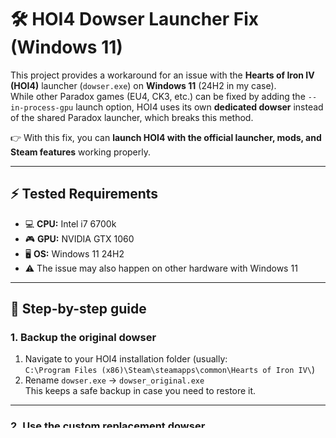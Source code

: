 # 🛠️ HOI4 Dowser Launcher Fix (Windows 11)

This project provides a workaround for an issue with the **Hearts of Iron IV (HOI4)** launcher (`dowser.exe`) on **Windows 11** (24H2 in my case).  
While other Paradox games (EU4, CK3, etc.) can be fixed by adding the `--in-process-gpu` launch option, HOI4 uses its own **dedicated dowser** instead of the shared Paradox launcher, which breaks this method.

👉 With this fix, you can **launch HOI4 with the official launcher, mods, and Steam features** working properly.

---

## ⚡ Tested Requirements

- 💻 **CPU:** Intel i7 6700k  
- 🎮 **GPU:** NVIDIA GTX 1060  
- 🖥️ **OS:** Windows 11 24H2  
- ⚠️ The issue may also happen on other hardware with Windows 11  

---

## 📖 Step-by-step guide

### 1. Backup the original dowser
1. Navigate to your HOI4 installation folder (usually:  
   `C:\Program Files (x86)\Steam\steamapps\common\Hearts of Iron IV\`)
2. Rename `dowser.exe` → `dowser_original.exe`  
   This keeps a safe backup in case you need to restore it.

---

### 2. Use the custom replacement dowser
1. Download the provided **replacement `dowser.exe`** from this repository (compiled with Inno Setup).  
2. Place it inside the HOI4 installation folder (next to `hoi4.exe`).  
3. This replacement simply forwards the command with the required parameter:
--in-process-gpu


ensuring the launcher opens correctly.

---

### 3. Launch the game via Steam
- Run HOI4 normally from Steam.  
- The custom dowser will start, pass the correct flags, and load the launcher with **mods and online features** enabled. 🎉

---

## ⚠️ Disclaimer

- This project is an **unofficial workaround**.  
- **Use at your own risk.** I am not responsible for any damage, corruption, or bans (although it is highly unlikely as this only replaces the local launcher).  
- Always **keep a backup** of the original `dowser.exe` (`dowser_original.exe`).  

---

## ❓ FAQ

**Q: Why not just skip the launcher?**  
A: Skipping works, but you lose **mods and online features**. This fix keeps them functional.

**Q: Can this break multiplayer compatibility?**  
A: No. The game executable (`hoi4.exe`) is untouched. Only the launcher call is adjusted.

**Q: Does this affect achievements?**  
A: No. Since Steam integration is preserved, achievements should work as normal.

**Q: What if I want to restore the original launcher?**  
A: Delete the custom `dowser.exe` and rename `dowser_original.exe` back to `dowser.exe`.

**Q: Can this help on other Paradox games?**  
A: Probably not needed — EU4, CK3, and others already work with the `--in-process-gpu` parameter directly. HOI4 is the odd one out.

---

## 📝 Notes

This workaround was tested on my system with a **GTX 1060** and **i7 6700k** running **Windows 11 24H2**.  
It should work on similar setups, but feedback is welcome if you try it on other configurations!

---

